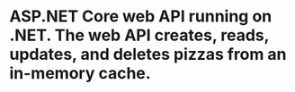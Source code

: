 #  ASP.NET Core web API running on .NET. The web API creates, reads, updates, and deletes pizzas from an in-memory cache.
